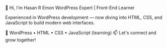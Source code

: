👋 Hi, I'm Hasan R Emon
WordPress Expert | Front-End Learner

Experienced in WordPress development — now diving into HTML, CSS, and JavaScript to build modern web interfaces.

🔧 WordPress • HTML • CSS • JavaScript (learning)
📫 Let's connect and grow together!
